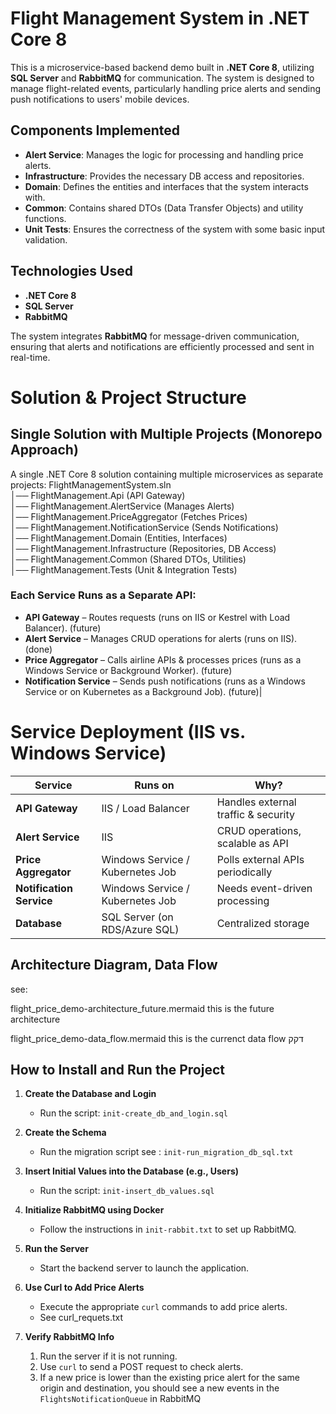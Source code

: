 # Flight Management System in .NET Core 8

This is a microservice-based backend demo built in **.NET Core 8**, utilizing **SQL Server** and **RabbitMQ** for communication. The system is designed to manage flight-related events, particularly handling price alerts and sending push notifications to users' mobile devices.

## Components Implemented

- **Alert Service**: Manages the logic for processing and handling price alerts.
- **Infrastructure**: Provides the necessary DB access and repositories.
- **Domain**: Defines the entities and interfaces that the system interacts with.
- **Common**: Contains shared DTOs (Data Transfer Objects) and utility functions.
- **Unit Tests**: Ensures the correctness of the system with some basic input validation.

## Technologies Used

- **.NET Core 8**
- **SQL Server**
- **RabbitMQ**

The system integrates **RabbitMQ** for message-driven communication, ensuring that alerts and notifications are efficiently processed and sent in real-time.


# Solution & Project Structure

## Single Solution with Multiple Projects (Monorepo Approach)

A single .NET Core 8 solution containing multiple microservices as separate projects:
FlightManagementSystem.sln  
│── FlightManagement.Api (API Gateway)  
│── FlightManagement.AlertService (Manages Alerts)  
│── FlightManagement.PriceAggregator (Fetches Prices)  
│── FlightManagement.NotificationService (Sends Notifications)  
│── FlightManagement.Domain (Entities, Interfaces)  
│── FlightManagement.Infrastructure (Repositories, DB Access)  
│── FlightManagement.Common (Shared DTOs, Utilities)  
│── FlightManagement.Tests (Unit & Integration Tests)

### Each Service Runs as a Separate API:

- **API Gateway** – Routes requests (runs on IIS or Kestrel with Load Balancer). (future)
- **Alert Service** – Manages CRUD operations for alerts (runs on IIS). (done)
- **Price Aggregator** – Calls airline APIs & processes prices (runs as a Windows Service or Background Worker). (future)
- **Notification Service** – Sends push notifications (runs as a Windows Service or on Kubernetes as a Background Job). (future)|

# Service Deployment (IIS vs. Windows Service)

| Service               | Runs on                          | Why?                                      |
|-----------------------|--------------------------------|-------------------------------------------|
| **API Gateway**       | IIS / Load Balancer            | Handles external traffic & security      |
| **Alert Service**     | IIS                            | CRUD operations, scalable as API         |
| **Price Aggregator**  | Windows Service / Kubernetes Job | Polls external APIs periodically        |
| **Notification Service** | Windows Service / Kubernetes Job | Needs event-driven processing          |
| **Database**         | SQL Server (on RDS/Azure SQL)  | Centralized storage                      |

## Architecture Diagram, Data Flow 
see: 

flight_price_demo-architecture_future.mermaid
this is the future architecture

flight_price_demo-data_flow.mermaid
this is the currenct data flow 
דקק

## How to Install and Run the Project

1. **Create the Database and Login**
   - Run the script: `init-create_db_and_login.sql`

2. **Create the Schema**
   - Run the migration script see : `init-run_migration_db_sql.txt`

3. **Insert Initial Values into the Database (e.g., Users)**
   - Run the script: `init-insert_db_values.sql`

4. **Initialize RabbitMQ using Docker**
   - Follow the instructions in `init-rabbit.txt` to set up RabbitMQ.

5. **Run the Server**
   - Start the backend server to launch the application.

6. **Use Curl to Add Price Alerts**
   - Execute the appropriate `curl` commands to add price alerts.
   - See curl_requets.txt

7. **Verify RabbitMQ Info**
   1. Run the server if it is not running.
   2. Use `curl` to send a POST request to check alerts.
   3. If a new price is lower than the existing price alert for the same origin and destination, you should see a new events in the `FlightsNotificationQueue` in RabbitMQ


